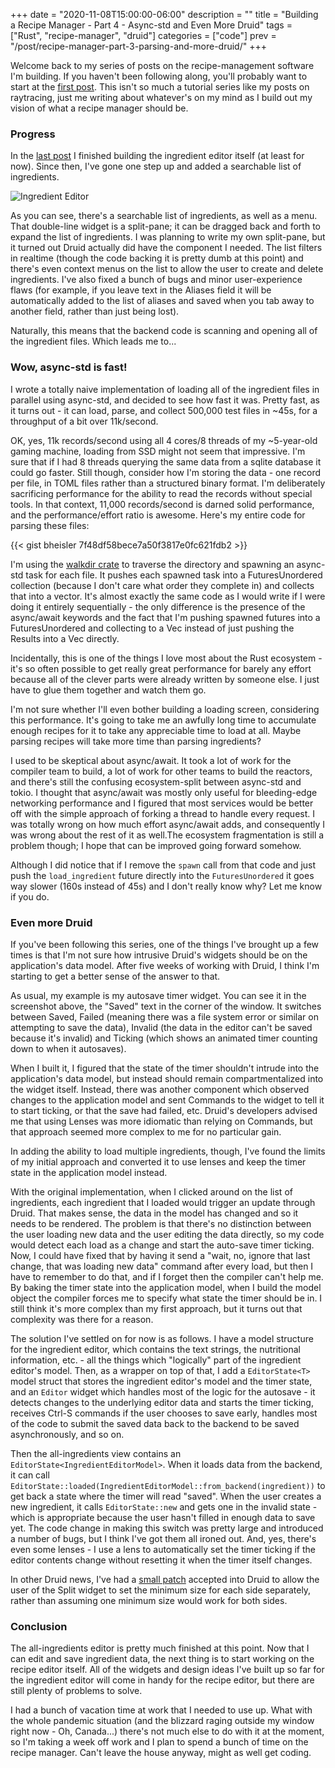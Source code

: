 +++
date = "2020-11-08T15:00:00-06:00"
description = ""
title = "Building a Recipe Manager - Part 4 - Async-std and Even More Druid"
tags = ["Rust", "recipe-manager", "druid"]
categories = ["code"]
prev = "/post/recipe-manager-part-3-parsing-and-more-druid/"
+++

Welcome back to my series of posts on the recipe-management software I'm building. If you haven't
been following along, you'll probably want to start at the [first post]. This isn't so much a
tutorial series like my posts on raytracing, just me writing about whatever's on my mind as I
build out my vision of what a recipe manager should be.

[first post]: /post/recipe-manager-part-1/

### Progress

In the [last post] I finished building the ingredient editor itself (at least for now). Since then,
I've gone one step up and added a searchable list of ingredients.

[last post]: /post/recipe-manager-part-3-parsing-and-more-druid/

![Ingredient Editor](/static/ingredient-editor-v4.png)

As you can see, there's a searchable list of ingredients, as well as a menu. That double-line
widget is a split-pane; it can be dragged back and forth to expand the list of ingredients. I was
planning to write my own split-pane, but it turned out Druid actually did have the component I
needed. The list filters in realtime (though the code backing it is pretty dumb at this point) and
there's even context menus on the list to allow the user to create and delete ingredients. I've
also fixed a bunch of bugs and minor user-experience flaws (for example, if you leave text in the
Aliases field it will be automatically added to the list of aliases and saved when you tab away to
another field, rather than just being lost).

Naturally, this means that the backend code is scanning and opening all of the ingredient files.
Which leads me to...

### Wow, async-std is fast!

I wrote a totally naive implementation of loading all of the ingredient files in parallel using
async-std, and decided to see how fast it was. Pretty fast, as it turns out - it can load, parse,
and collect 500,000 test files in ~45s, for a throughput of a bit over 11k/second.

OK, yes, 11k records/second using all 4 cores/8 threads of my ~5-year-old gaming machine, loading
from SSD might not seem that impressive. I'm sure that if I had 8 threads querying the same data
from a sqlite database it could go faster. Still though, consider how I'm storing the data - one
record per file, in TOML files rather than a structured binary format. I'm deliberately sacrificing
performance for the ability to read the records without special tools. In that context, 11,000
records/second is darned solid performance, and the performance/effort ratio is awesome. Here's my
entire code for parsing these files:

{{< gist bheisler 7f48df58bece7a50f3817e0fc621fdb2 >}}

I'm using the [walkdir crate] to traverse the directory and spawning an async-std task for each
file. It pushes each spawned task into a FuturesUnordered collection (because I don't care what
order they complete in) and collects that into a vector. It's almost exactly the same code as I
would write if I were doing it entirely sequentially - the only difference is the presence of the
async/await keywords and the fact that I'm pushing spawned futures into a FuturesUnordered and
collecting to a Vec instead of just pushing the Results into a Vec directly.

[walkdir crate]: https://crates.io/crates/walkdir

Incidentally, this is one of the things I love most about the Rust ecosystem - it's so often
possible to get really great performance for barely any effort because all of the clever parts were
already written by someone else. I just have to glue them together and watch them go.

I'm not sure whether I'll even bother building a loading screen, considering this performance. It's
going to take me an awfully long time to accumulate enough recipes for it to take any appreciable
time to load at all. Maybe parsing recipes will take more time than parsing ingredients?

I used to be skeptical about async/await. It took a lot of work for the compiler team to build, a
lot of work for other teams to build the reactors, and there's still the confusing ecosystem-split
between async-std and tokio. I thought that async/await was mostly only useful for bleeding-edge
networking performance and I figured that most services would be better off with the simple
approach of forking a thread to handle every request. I was totally wrong on how much effort
async/await adds, and consequently I was wrong about the rest of it as well.The ecosystem
fragmentation is still a problem though; I hope that can be improved going forward somehow.

Although I did notice that if I remove the `spawn` call from that code and just push the
`load_ingredient` future directly into the `FuturesUnordered` it goes way slower (160s instead of
45s) and I don't really know why? Let me know if you do.

### Even more Druid

If you've been following this series, one of the things I've brought up a few times is that I'm
not sure how intrusive Druid's widgets should be on the application's data model. After five weeks
of working with Druid, I think I'm starting to get a better sense of the answer to that.

As usual, my example is my autosave timer widget. You can see it in the screenshot above, the
"Saved" text in the corner of the window. It switches between Saved, Failed (meaning there was
a file system error or similar on attempting to save the data), Invalid (the data in the editor
can't be saved because it's invalid) and Ticking (which shows an animated timer counting down to
when it autosaves).

When I built it, I figured that the state of the timer shouldn't intrude into the application's
data model, but instead should remain compartmentalized into the widget itself. Instead, there was
another component which observed changes to the application model and sent Commands to the widget
to tell it to start ticking, or that the save had failed, etc. Druid's developers advised me that
using Lenses was more idiomatic than relying on Commands, but that approach seemed more complex
to me for no particular gain.

In adding the ability to load multiple ingredients, though, I've found the limits of my initial
approach and converted it to use lenses and keep the timer state in the application model instead.

With the original implementation, when I clicked around on the list of ingredients, each ingredient
that I loaded would trigger an update through Druid. That makes sense, the data in the model has
changed and so it needs to be rendered. The problem is that there's no distinction between the user
loading new data and the user editing the data directly, so my code would detect each load as a
change and start the auto-save timer ticking. Now, I could have fixed that by having it send a
"wait, no, ignore that last change, that was loading new data" command after every load, but then I
have to remember to do that, and if I forget then the compiler can't help me. By baking the timer
state into the application model, when I build the model object the compiler forces me to specify
what state the timer should be in. I still think it's more complex than my first approach, but it
turns out that complexity was there for a reason.

The solution I've settled on for now is as follows. I have a model structure for the ingredient
editor, which contains the text strings, the nutritional information, etc. - all the things which
"logically" part of the ingredient editor's model. Then, as a wrapper on top of that, I add a
`EditorState<T>` model struct that stores the ingredient editor's model and the timer state, and an
`Editor` widget which handles most of the logic for the autosave - it detects changes to the
underlying editor data and starts the timer ticking, receives Ctrl-S commands if the user chooses
to save early, handles most of the code to submit the saved data back to the backend to be saved
asynchronously, and so on.

Then the all-ingredients view contains an `EditorState<IngredientEditorModel>`. When it loads data
from the backend, it can call
`EditorState::loaded(IngredientEditorModel::from_backend(ingredient))` to get back a state where
the timer will read "saved". When the user creates a new ingredient, it calls `EditorState::new`
and gets one in the invalid state - which is appropriate because the user hasn't filled in enough
data to save yet. The code change in making this switch was pretty large and introduced a number of
bugs, but I think I've got them all ironed out. And, yes, there's even some lenses - I use a lens
to automatically set the timer ticking if the editor contents change without resetting it when the
timer itself changes.

In other Druid news, I've had a [small patch] accepted into Druid to allow the user of the Split
widget to set the minimum size for each side separately, rather than assuming one minimum size would
work for both sides.

[small patch]: https://github.com/linebender/druid/pull/1370

### Conclusion

The all-ingredients editor is pretty much finished at this point. Now that I can edit and save
ingredient data, the next thing is to start working on the recipe editor itself. All of the widgets
and design ideas I've built up so far for the ingredient editor will come in handy for the recipe
editor, but there are still plenty of problems to solve.

I had a bunch of vacation time at work that I needed to use up. What with the whole pandemic
situation (and the blizzard raging outside my window right now - Oh, Canada...) there's not much
else to do with it at the moment, so I'm taking a week off work and I plan to spend a bunch of time
on the recipe manager. Can't leave the house anyway, might as well get coding.